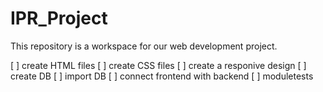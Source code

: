 # IPR_Project
This repository is a workspace for our web development project.

[ ] create HTML files
[ ] create CSS files
[ ] create a responive design 
[ ] create DB
[ ] import DB
[ ] connect frontend with backend
[ ] moduletests